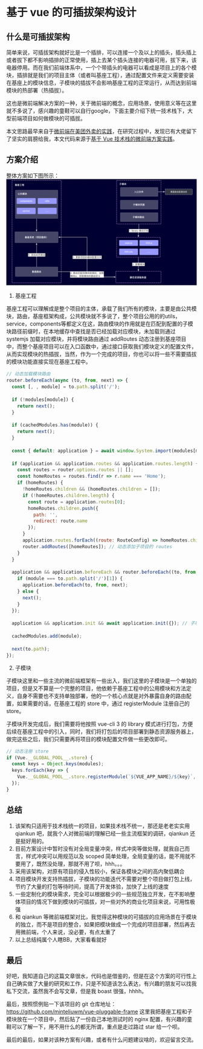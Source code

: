 # 基于 vue 的可插拔架构设计

## 什么是可插拔架构
简单来说，可插拔架构就好比是一个插排，可以连接一个及以上的插头，插头插上或者拔下都不影响插排的正常使用，插上去某个插头连接的电器可用，拔下来，该电器停用。而在我们前端体系中，一个个带插头的电器可以看成是项目上的各个模块，插排就是我们的项目主体（或者叫基座工程），通过配置文件来定义需要安装在基座上的模块信息，子模块的插拔不会影响基座工程的正常运行，从而达到前端模块的热部署（热插拔）。

这也是微前端解决方案的一种，关于微前端的概念，应用场景，使用意义等在这里就不多说了，感兴趣的童鞋可以自行google，下面主要介绍下统一技术栈下，大型前端项目如何做模块的可插拔。

本文思路最早来自于[微前端在美团外卖的实践](https://tech.meituan.com/2020/02/27/meituan-waimai-micro-frontends-practice.html)，在研究过程中，发现已有大佬留下了坚实的肩膀给我，本文代码来源于[基于 Vue 技术栈的微前端方案实践](https://juejin.im/post/6844904079441805326#heading-4)。

## 方案介绍
整体方案如下图所示：
![可插拔架构](./可插拔架构.png)

1. 基座工程
   
基座工程可以理解成是整个项目的主体，承载了我们所有的模块，主要是由公共模块，路由，基座框架构成，公共模块就不多说了，整个项目公用的的utils，service，components等都定义在这，路由模块的作用就是在匹配到配置的子模块路径前缀时，在本地缓存中查找是否已经加载对应模块，未加载则通过 systemjs 加载对应模块，并将模块路由通过 addRoutes 动态注册到基座项目中，而整个基座项目可以在入口函数中，通过接口获取我们模块定义的配置文件，从而实现模块的热插拔，当然，作为一个完成的项目，你也可以将一些不需要插拔的模块功能直接实现在基座工程中。

```js
// 动态加载模块路由
router.beforeEach(async (to, from, next) => {
  const [, , module] = to.path.split('/');

  if (!modules[module]) {
    return next();
  }

  if (cachedModules.has(module)) {
    return next();
  }

  const { default: application } = await window.System.import(modules[module]);

  if (application && application.routes && application.routes.length) {
    const routes = router.options.routes || [];
    const homeRoutes = routes.find(r => r.name === 'Home');
    if (homeRoutes) {
      !homeRoutes.children && (homeRoutes.children = []);
      if (!homeRoutes.children.length) {
        const route = application.routes[0];
        homeRoutes.children.push({
          path: '',
          redirect: route.name
        });
      }
      application.routes.forEach((route: RouteConfig) => homeRoutes.children?.push(route));
      router.addRoutes([homeRoutes]); // 动态添加子项目的 routes
    }
  }

  application && application.beforeEach && router.beforeEach((to, from, next) => {
    if (module === to.path.split('/')[1]) {
      application.beforeEach(to, from, next);
    } else {
      next();
    }
  });

  application && application.init && await application.init({}); // 子项目初始化

  cachedModules.add(module);

  next(to.path);
});
```

2. 子模块

子模块这里和一些主流的微前端框架有一些出入，我们这里的子模块是一个单独的项目，但是又不算是一个完整的项目，他依赖于基座工程中的公用模块和方法定义，自身不需要也不支持单独部署，他的一个核心点就是对外暴露自身的路由配置，如果需要的话，在基座工程的 store 中，通过 registerModule 注册自己的 store。

子模块开发完成后，我们需要将他按照 vue-cli 3 的 library 模式进行打包，方便后续在基座工程中的引入，同时，我们将打包后的项目部署到静态资源服务器上，做完这些之后，我们只需要再将项目的模块配置文件做一些更改即可。

```js
// 动态注册 store
if (Vue.__GLOBAL_POOL__.store) {
  const keys = Object.keys(modules);
  keys.forEach(key => {
    Vue.__GLOBAL_POOL__.store.registerModule(`${VUE_APP_NAME}/${key}`, modules[key]);
  });
}
```

## 总结
1. 该架构只适用于技术栈统一的项目，如果技术栈不统一，那还是老老实实用 qiankun 吧，就我个人对微前端的理解已经一些主流框架的调研，qiankun 还是挺好用的。
2. 目前方案设计中暂时没有对全局变量冲突，样式冲突等做处理，就我自己而言，样式冲突可以用规范以及 scoped 简单处理，全局变量的话，能不用就不要用了，既然没处理，那就不用了呗，hhh。。。
3. 采用该架构，对原有项目的侵入性较小，保证各模块之间的高内聚低耦合
4. 项目模块开发支持热插拔，子模块的功能迭代不需要对整个项目做打包上线，节约了大量的打包等待时间，提高了开发体验，加快了上线的速度
5. 一些定制化的模块需求，完全可以根据极少的一些规范独立开发，在不影响整体项目的情况下做到模块的可插拔，对一些对外的商业化项目来说，可用性极强
6. 和 qiankun 等微前端框架对比，我觉得这种模块的可插拔的应用场景在于模块的独立，而不是项目的整合，如果把模块做成一个完成的项目部署，然后再去用微前端，个人来说，没必要，有点太重了
7. 以上总结纯属个人瞎BB，大家看看就好

## 最后
好吧，我知道自己的这篇文章很水，代码也是借鉴的，但是在这个方案的可行性上自己确实做了大量的研究和工作，只是不知道该怎么表达，有兴趣的朋友可以找我私下交流，虽然我不会写文章，但是我 boast 很强，hhhh。

最后，按照惯例贴一下该项目的 git 仓库地址：https://github.com/minteliuwm/vue-pluggable-frame 这里我把基座工程和子模块放在一个项目中，然后贴了一份自己本地测试时的 nginx
配置，有兴趣的童鞋可以了解一下，用不用什么的都无所谓，重点是走过路过 star 给一个呗。

最后的最后，如果对该种方案有兴趣，或者有什么问题建议啥的，欢迎留言交流。